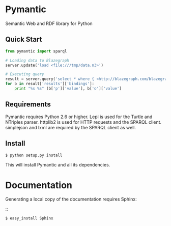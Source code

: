 Pymantic
========

Semantic Web and RDF library for Python


Quick Start
-----------
```python
from pymantic import sparql

# Loading data to Blazegraph
server.update('load <file:///tmp/data.n3>')

# Executing query
result = server.query('select * where { <http://blazegraph.com/blazegraph> ?p ?o }')
for b in result['results']['bindings']:
    print "%s %s" (b['p']['value'], b['o']['value']
```

Requirements
------------

Pymantic requires Python 2.6 or higher. Lepl is used for the Turtle and NTriples parser. httplib2 is used for HTTP 
requests and the SPARQL client. simplejson and lxml are required by the SPARQL client as well.


Install
------

```
$ python setup.py install
```

This will install Pymantic and all its dependencies.


Documentation
=============

Generating a local copy of the documentation requires Sphinx:

::

    $ easy_install Sphinx


